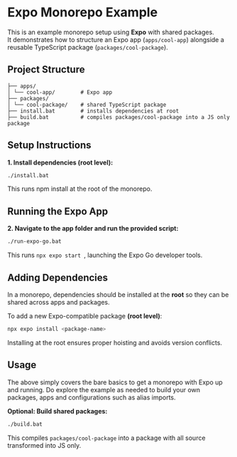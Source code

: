 # Expo Monorepo Example
This is an example monorepo setup using **Expo** with shared packages.  
It demonstrates how to structure an Expo app (`apps/cool-app`) alongside a reusable TypeScript package (`packages/cool-package`).

## Project Structure
```
├── apps/
│ └── cool-app/        # Expo app
├── packages/
│ └── cool-package/    # shared TypeScript package
├── install.bat        # installs dependencies at root
├── build.bat          # compiles packages/cool-package into a JS only package
```

## Setup Instructions
**1. Install dependencies (root level):**
```bash
./install.bat
```
This runs npm install at the root of the monorepo.

## Running the Expo App
**2. Navigate to the app folder and run the provided script:**
```bash
./run-expo-go.bat
```

This runs `npx expo start `, launching the Expo Go developer tools.

## Adding Dependencies
In a monorepo, dependencies should be installed at the **root** so they can be shared across apps and packages.

To add a new Expo-compatible package **(root level)**:
```bash
npx expo install <package-name>
```

Installing at the root ensures proper hoisting and avoids version conflicts.

## Usage
The above simply covers the bare basics to get a monorepo with Expo up and running. Do explore the example as needed to build your own packages, apps and configurations such as alias imports.

**Optional: Build shared packages:**
```bash
./build.bat
```
This compiles `packages/cool-package` into a package with all source transformed into JS only.
